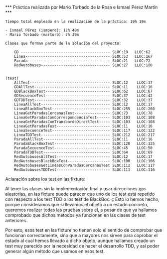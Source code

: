*** Práctica realizada por Mario Torbado de la Rosa e Ismael Pérez Martín ***
	
	Tiempo total empleado en la realización de la práctica: 19h 19m
	
	- Ismael Pérez (ismpere): 12h 40m
	- Mario Torbado (martorb): 7h 39m 
	
	Clases que forman parte de la solución del proyecto:

		GD ---------------------------------------- SLOC:19   LLOC:62
		Linea-------------------------------------- SLOC:53   LLOC:167 
		Parada------------------------------------- SLOC:21   LLOC:72
		RedAutobuses------------------------------- SLOC:27   LLOC:100
		

	(test)
		AllTest------------------------------------ SLOC:12    LLOC:17 
		GDAllTest---------------------------------- SLOC:11    LLOC:16 
		GDBlackBoxText----------------------------- SLOC:62    LLOC:67 
		GDSecuenceTest----------------------------- SLOC:37    LLOC:42 
		GDTDDTest---------------------------------- SLOC:32    LLOC:37 
		LineaAllTest------------------------------- SLOC:12    LLOC:17 
		LineaBlackBoxTest-------------------------- SLOC:255   LLOC:260 	
		LineaGetParadasCercanasTest---------------- SLOC:73    LLOC:78 	
		LineaGetParadasConCorrespondenciaTest------ SLOC:103   LLOC:108 
		LineaGetParadasConTransbordoDirectTest----- SLOC:103   LLOC:108 
		LineaGetParadasTest------------------------ SLOC:11    LLOC:16 
		LineaSecuenceTest-------------------------- SLOC:117   LLOC:122 
		LineaTDDTest------------------------------- SLOC:212   LLOC:217 
		ParadaAllTest------------------------------ SLOC:11    LLOC:16 
		ParadaBlackBoxTest------------------------- SLOC:120   LLOC:125 
		ParadaSecuenceTest------------------------- SLOC:45    LLOC:50
		ParadaTDDTest------------------------------ SLOC:64    LLOC:69 
		RedAutobusesAllTest------------------------ SLOC:12    LLOC:17 
		RedAutobusesBlackBoxTest------------------- SLOC:100   LLOC:106 
		RedAutobusesGetLineasConParadasCercanasTest SLOC:112   LLOC:117 
		RedAutobusesTDDTest------------------------ SLOC:111   LLOC:116 
		

Aclaración sobre los test en las fixture:

Al tener las clases sin la implementación final y usar direcciones gps aleatorias, en las fixture puede parecer que uno de los test está repetido con respecto a los test TDD o los test de BlackBox. ç
Esto lo hemos hecho, porque consideramos que si llevamos el objeto a un estado concreto, queremos realizar todas las pruebas sobre el, a pesar de que ya hallamos comprobado que dichos métodos ya funcionan en las clases de test anteriores.

Por esto, esos test en las fixture no tienen solo el sentido de comprobar que funcionan correctamente, sino que a mayores nos sirven para coprobar el estado al cual hemos llevado a dicho objeto, aunque hallamos creado un test muy parecido por la necesidad de hacer el desarrollo TDD, y así poder generar algún método que usamos en esos test.

